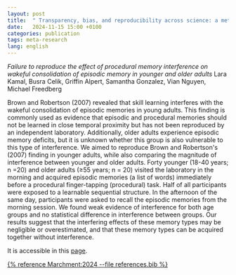 ```yaml
---
layout: post
title:  " Transparency, bias, and reproducibility across science: a meta-research view "
date:   2024-11-15 15:00 +0100
categories: publication
tags: meta-research
lang: english
---
```

*Failure to reproduce the effect of procedural memory interference on
wakeful consolidation of episodic memory in younger and older adults*
Lara Kamal, Busra Celik, Griffin Alpert, Samantha Gonzalez, Vian Nguyen, Michael Freedberg


Brown and Robertson (2007) revealed that skill learning interferes with the wakeful consolidation of episodic memories in young adults. This finding is commonly used as evidence that episodic and procedural memories should not be learned in close temporal proximity but has not been reproduced by an independent laboratory. Additionally, older adults experience episodic memory deficits, but it is unknown whether this group is also vulnerable to this type of interference. We aimed to reproduce Brown and Robertson's (2007) finding in younger adults, while also comparing the magnitude of interference between younger and older adults. Forty younger (18-40 years; n =20) and older adults (≥55 years; n = 20) visited the laboratory in the morning and acquired episodic memories (a list of words) immediately before a procedural finger-tapping (procedural) task. Half of all participants were exposed to a learnable sequential structure. In the afternoon of the same day, participants were asked to recall the episodic memories from the morning session. We found weak evidence of interference for both age groups and no statistical difference in interference between groups. Our results suggest that the interfering effects of these memory types may be negligible or overestimated, and that these memory types can be acquired together without interference.

It is accessible in this [page](https://www.biorxiv.org/content/10.1101/2024.10.17.618844v1?rss=1).


[{% reference Marchment:2024 --file references.bib %}](https://doi.org/10.1101/2024.10.17.618844)
